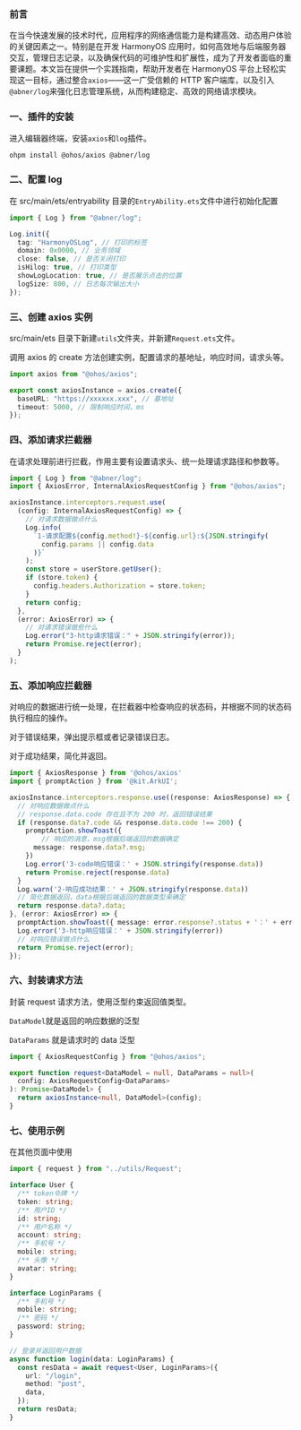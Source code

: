 ### 前言

在当今快速发展的技术时代，应用程序的网络通信能力是构建高效、动态用户体验的关键因素之一。特别是在开发 HarmonyOS 应用时，如何高效地与后端服务器交互，管理日志记录，以及确保代码的可维护性和扩展性，成为了开发者面临的重要课题。本文旨在提供一个实践指南，帮助开发者在 HarmonyOS 平台上轻松实现这一目标，通过整合`axios`——这一广受信赖的 HTTP 客户端库，以及引入`@abner/log`来强化日志管理系统，从而构建稳定、高效的网络请求模块。

### 一、插件的安装

进入编辑器终端，安装`axios`和`log`插件。

```bash
ohpm install @ohos/axios @abner/log
```

### 二、配置 log

在 src/main/ets/entryability 目录的`EntryAbility.ets`文件中进行初始化配置

```ts
import { Log } from "@abner/log";

Log.init({
  tag: "HarmonyOSLog", // 打印的标签
  domain: 0x0000, // 业务领域
  close: false, // 是否关闭打印
  isHilog: true, // 打印类型
  showLogLocation: true, // 是否展示点击的位置
  logSize: 800, // 日志每次输出大小
});
```

### 三、创建 axios 实例

src/main/ets 目录下新建`utils`文件夹，并新建`Request.ets`文件。

调用 axios 的 create 方法创建实例，配置请求的基地址，响应时间，请求头等。

```ts
import axios from "@ohos/axios";

export const axiosInstance = axios.create({
  baseURL: "https://xxxxxx.xxx", // 基地址
  timeout: 5000, // 限制响应时间，ms
});
```

### 四、添加请求拦截器

在请求处理前进行拦截，作用主要有设置请求头、统一处理请求路径和参数等。

```ts
import { Log } from "@abner/log";
import { AxiosError, InternalAxiosRequestConfig } from "@ohos/axios";

axiosInstance.interceptors.request.use(
  (config: InternalAxiosRequestConfig) => {
    // 对请求数据做点什么
    Log.info(
      `1-请求配置${config.method!}-${config.url}:${JSON.stringify(
        config.params || config.data
      )}`
    );
    const store = userStore.getUser();
    if (store.token) {
      config.headers.Authorization = store.token;
    }
    return config;
  },
  (error: AxiosError) => {
    // 对请求错误做些什么
    Log.error("3-http请求错误：" + JSON.stringify(error));
    return Promise.reject(error);
  }
);
```

### 五、添加响应拦截器

对响应的数据进行统一处理，在拦截器中检查响应的状态码，并根据不同的状态码执行相应的操作。

对于错误结果，弹出提示框或者记录错误日志。

对于成功结果，简化并返回。

```ts
import { AxiosResponse } from '@ohos/axios'
import { promptAction } from '@kit.ArkUI';

axiosInstance.interceptors.response.use((response: AxiosResponse) => {
  // 对响应数据做点什么
  // response.data.code 存在且不为 200 时，返回错误结果
  if (response.data?.code && response.data.code !== 200) {
    promptAction.showToast({
	    // 响应的消息，msg根据后端返回的数据确定
      message: response.data?.msg;
    })
    Log.error('3-code响应错误：' + JSON.stringify(response.data))
    return Promise.reject(response.data)
  }
  Log.warn('2-响应成功结果：' + JSON.stringify(response.data))
  // 简化数据返回，data根据后端返回的数据类型来确定
  return response.data?.data;
}, (error: AxiosError) => {
  promptAction.showToast({ message: error.response?.status + '：' + error.message })
  Log.error('3-http响应错误：' + JSON.stringify(error))
  // 对响应错误做点什么
  return Promise.reject(error);
});
```

### 六、封装请求方法

封装 request 请求方法，使用泛型约束返回值类型。

`DataModel`就是返回的响应数据的泛型

`DataParams` 就是请求时的 data 泛型

```ts
import { AxiosRequestConfig } from "@ohos/axios";

export function request<DataModel = null, DataParams = null>(
  config: AxiosRequestConfig<DataParams>
): Promise<DataModel> {
  return axiosInstance<null, DataModel>(config);
}
```

### 七、使用示例

在其他页面中使用

```ts
import { request } from "../utils/Request";

interface User {
  /** token令牌 */
  token: string;
  /** 用户ID */
  id: string;
  /** 用户名称 */
  account: string;
  /** 手机号 */
  mobile: string;
  /** 头像 */
  avatar: string;
}

interface LoginParams {
  /** 手机号 */
  mobile: string;
  /** 密码 */
  password: string;
}

// 登录并返回用户数据
async function login(data: LoginParams) {
  const resData = await request<User, LoginParams>({
    url: "/login",
    method: "post",
    data,
  });
  return resData;
}
```
